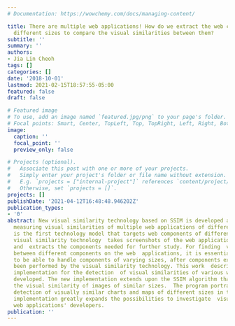 ```yaml
---
# Documentation: https://wowchemy.com/docs/managing-content/

title: There are multiple web applications! How do we extract the web components of
  different sizes to compare the visual similarities between them?
subtitle: ''
summary: ''
authors:
- Jia Lin Cheoh
tags: []
categories: []
date: '2018-10-01'
lastmod: 2021-02-15T18:57:55-05:00
featured: false
draft: false

# Featured image
# To use, add an image named `featured.jpg/png` to your page's folder.
# Focal points: Smart, Center, TopLeft, Top, TopRight, Left, Right, BottomLeft, Bottom, BottomRight.
image:
  caption: ''
  focal_point: ''
  preview_only: false

# Projects (optional).
#   Associate this post with one or more of your projects.
#   Simply enter your project's folder or file name without extension.
#   E.g. `projects = ["internal-project"]` references `content/project/deep-learning/index.md`.
#   Otherwise, set `projects = []`.
projects: []
publishDate: '2021-04-12T16:48:48.946202Z'
publication_types:
- '0'
abstract: New visual similarity technology based on SSIM is developed as a tool for
  measuring visual similarities of multiple web applications of different sizes, which
  is the first technology model that targets web components of different sizes. This
  visual similarity technology  takes screenshots of the web applications in the background
  and  extracts the components needed for further study. For finding  visual similarities
  between different components on the web  applications, it is essential for the algorithms
  to be able to handle components of varying sizes, after components extractions have
  been performed by the visual similarity technology. This work  describes a new algorithmic
  implementation for the detection  of visual similarities of various web components
  developed. The new implementation extends upon the SSIM algorithm that  measure
  the visual similarity of images of similar sizes.  The program portrays successful
  detection of visually similar charts and maps of different sizes in the web applications.  This
  implementation greatly expands the possibilities to investigate  visual reuse between
  web applications' developers.
publication: ''
---
```

